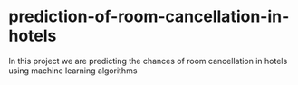 # prediction-of-room-cancellation-in-hotels
In this project we are predicting the chances of room cancellation in hotels using machine learning algorithms
